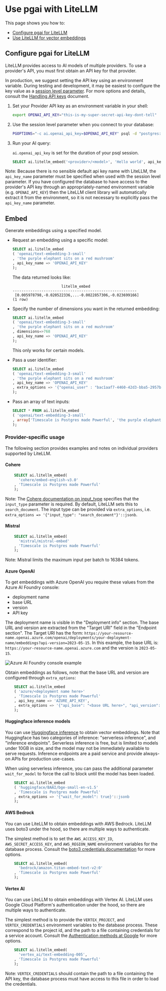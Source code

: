 # Use pgai with LiteLLM

This page shows you how to:

- [Configure pgai for LiteLLM](#configure-pgai-for-litellm)
- [Use LiteLLM for vector embeddings](#usage)

## Configure pgai for LiteLLM

LiteLLM provides access to AI models of multiple providers. To use a provider's API, you must
first obtain an API key for that provider.

In production, we suggest setting the API key using an environment variable.
During testing and development, it may be easiest to configure the key value
as a [session level parameter]. For more options and details, consult the
[Handling API keys](/docs/security/handling-api-keys.md) document.

[session level parameter]: https://www.postgresql.org/docs/current/config-setting.html#CONFIG-SETTING-SHELL


1. Set your Provider API key as an environment variable in your shell:
    ```bash
    export OPENAI_API_KEY="this-is-my-super-secret-api-key-dont-tell"
    ```

1. Use the session level parameter when you connect to your database:

    ```bash
    PGOPTIONS="-c ai.openai_api_key=$OPENAI_API_KEY" psql -d "postgres://<username>:<password>@<host>:<port>/<database-name>"
    ```

1. Run your AI query:

   `ai.openai_api_key` is set for the duration of your psql session.

    ```sql
    SELECT ai.litellm_embed('<provider>/<model>', 'Hello world', api_key_name => 'OPENAI_API_KEY');
    ```

Note: Because there is no sensible default api key name with LiteLLM, the
`api_key_name` parameter must be specified when used with the session level
parameter.
If you have configured the database to have access to the provider's API key
through an appropriately-named environment variable (e.g. `OPENAI_API_KEY`)
then the LiteLLM client library will automatically extract it from the
environment, so it is not necessary to explicitly pass the `api_key_name`
parameter.

## Embed

Generate embeddings using a specified model.

- Request an embedding using a specific model:

    ```sql
    SELECT ai.litellm_embed
    ( 'openai/text-embedding-3-small'
    , 'the purple elephant sits on a red mushroom'
    , api_key_name => 'OPENAI_API_KEY'
    );
    ```

  The data returned looks like:

    ```text
                          litellm_embed                      
    --------------------------------------------------------
     [0.005978798,-0.020522336,...-0.0022857306,-0.023699166]
    (1 row)
    ```

- Specify the number of dimensions you want in the returned embedding:

    ```sql
    SELECT ai.litellm_embed
    ( 'openai/text-embedding-3-small'
    , 'the purple elephant sits on a red mushroom'
    , dimensions=>768
    , api_key_name => 'OPENAI_API_KEY'
    );
    ```
  This only works for certain models.

- Pass a user identifier:

    ```sql
    SELECT ai.litellm_embed
    ( 'openai/text-embedding-3-small'
    , 'the purple elephant sits on a red mushroom'
    , api_key_name => 'OPENAI_API_KEY'
    , extra_options => '{"openai_user" : "bac1aaf7-4460-42d3-bba5-2957b057f4a5"}'::jsonb
    );
    ```

- Pass an array of text inputs:

    ```sql
    SELECT * FROM ai.litellm_embed
    ( 'openai/text-embedding-3-small'
    , array['Timescale is Postgres made Powerful', 'the purple elephant sits on a red mushroom']
    );
    ```

### Provider-specific usage

The following section provides examples and notes on individual providers supported by LiteLLM.

#### Cohere

```sql
    SELECT ai.litellm_embed(
      'cohere/embed-english-v3.0'
    , 'Timescale is Postgres made Powerful'
    );
```

Note: The [Cohere documentation on input_type] specifies that the `input_type` parameter is required.
By default, LiteLLM sets this to `search_document`. The input type can be provided
via `extra_options`, i.e. `extra_options => '{"input_type": "search_document"}'::jsonb`.

[Cohere documentation on input_type]: https://docs.cohere.com/v2/docs/embeddings#the-input_type-parameter

#### Mistral

```sql
    SELECT ai.litellm_embed(
      'mistral/mistral-embed'
    , 'Timescale is Postgres made Powerful'
    );
```

Note: Mistral limits the maximum input per batch to 16384 tokens.

#### Azure OpenAI

To get embeddings with Azure OpenAI you require these values from the Azure AI Foundry console:
- deployment name
- base URL
- version
- API key

The deployment name is visible in the "Deployment info" section. The base URL and version are
extracted from the "Target URI" field in the "Endpoint section". The Target URI has the form:
`https://your-resource-name.openai.azure.com/openai/deployments/your-deployment-name/embeddings?api-version=2023-05-15`.
In this example, the base URL is: `https://your-resource-name.openai.azure.com` and the version is `2023-05-15`.

![Azure AI Foundry console example](./images/azure_openai.png)

Obtain embeddings as follows, note that the base URL and version are configured through `extra_options`:

```sql
    SELECT ai.litellm_embed
    ( 'azure/<deployment name here>'
    , 'Timescale is Postgres made Powerful'
    , api_key_name => 'AZURE_API_KEY',
    , extra_options => '{"api_base": "<base URL here>", "api_version": "<version here">}'::jsonb
    );
```

#### Huggingface inference models

You can use [Huggingface inference] to obtain vector embeddings. Note that
Huggingface has two categories of inference: "serverless inference", and
"inference endpoints". Serverless inference is free, but is limited to models
under 10GB in size, and the model may not be immediately available to serve
requests. Inference endpoints are a paid service and provide always-on APIs
for production use-cases.

When using serverless inference, you can pass the additional parameter
`wait_for_model` to force the call to block until the model has been loaded.

```sql
    SELECT ai.litellm_embed
    ( 'huggingface/BAAI/bge-small-en-v1.5'
    , 'Timescale is Postgres made Powerful'
    , extra_options => '{"wait_for_model": true}'::jsonb
    );
```

[Huggingface inference]: https://huggingface.co/docs/huggingface_hub/en/guides/inference

#### AWS Bedrock

You can use LiteLLM to obtain embeddings with AWS Bedrock. LiteLLM uses boto3
under the hood, so there are multiple ways to authenticate.

The simplest method is to set the `AWS_ACCESS_KEY_ID`, `AWS_SECRET_ACCESS_KEY`,
and `AWS_REGION_NAME` environment variables for the database process. Consult
the [boto3 credentials documentation] for more options.

[boto3 credentials documentation]: (https://boto3.amazonaws.com/v1/documentation/api/latest/guide/credentials.html)

```sql
    SELECT ai.litellm_embed(
      'bedrock/amazon.titan-embed-text-v2:0'
    , 'Timescale is Postgres made Powerful'
    );
```

#### Vertex AI

You can use LiteLLM to obtain embeddings with Vertex AI. LiteLLM uses Google
Cloud Platform's authentication under the hood, so there are multiple ways to
authenticate.

The simplest method is to provide the `VERTEX_PROJECT`, and
`VERTEX_CREDENTIALS` environment variables to the database process. These
correspond to the project id, and the path to a file containing credentials for
a service account. Consult the [Authentication methods at Google] for more
options.

[Authentication methods at Google]: https://cloud.google.com/docs/authentication

```sql
    SELECT ai.litellm_embed(
      'vertex_ai/text-embedding-005',
    , 'Timescale is Postgres made Powerful'
    );
```

Note: `VERTEX_CREDENTIALS` should contain the path to a file containing the API
key, the database process must have access to this file in order to load the
credentials.
